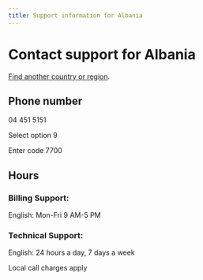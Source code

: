 ```yaml
---                                
title: Support information for Albania
---
```


# Contact support for Albania

[Find another country or region](../contact-support-for-single-selector.md).

## Phone number
04 451 5151

Select option 9

Enter code 7700

## Hours
### Billing Support:

English: Mon-Fri 9 AM-5 PM

### Technical Support:

English: 24 hours a day, 7 days a week

Local call charges apply